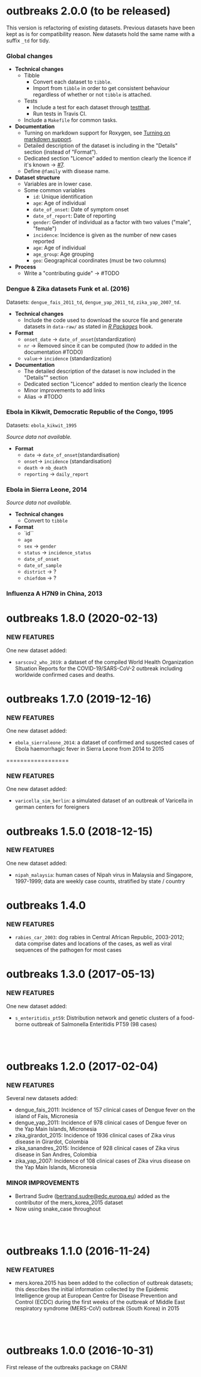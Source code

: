 outbreaks 2.0.0 (to be released)
================================

This version is refactoring of existing datasets.
Previous datasets have been kept as is for compatibility reason.
New datasets hold the same name with a suffix `_td` for tidy.

### Global changes

* **Technical changes**
  * Tibble
    * Convert each dataset to `tibble`.
    * Import from `tibble` in order to get consistent behaviour regardless of whether or not `tibble` is attached.
  * Tests
    * Include a test for each dataset through [testthat](https://testthat.r-lib.org/).
    * Run tests in Travis CI.
  * Include a `Makefile` for common tasks.
* **Documentation**
  * Turning on markdown support for Roxygen, see [Turning on markdown support](https://roxygen2.r-lib.org/articles/rd-formatting.html#turning-on-markdown-support).
  * Detailed description of the dataset is including in the "Details" section (instead of "Format").
  * Dedicated section "Licence" added to mention clearly the licence if it's known -> [#7](https://github.com/reconhub/outbreaks/issues/7).
  * Define `@family` with disease name.
* **Dataset structure**
  * Variables are in lower case.
  * Some common variables
    * `id`: Unique identification
    * `age`: Age of individual
    * `date_of_onset`: Date of symptom onset
    * `date_of_report`: Date of reporting
    * `gender`: Gender of individual as a factor with two values ("male", "female")
    * `incidence`: Incidence is given as the number of new cases reported
    * `age`: Age of individual
    * `age_group`: Age grouping
    * `geo`: Geographical coordinates (must be two columns)
* **Process**
  * Write a "contributing guide" -> #TODO

### Dengue & Zika datasets Funk et al. (2016)

Datasets: `dengue_fais_2011_td`, `dengue_yap_2011_td`, `zika_yap_2007_td`.

* **Technical changes**
  * Include the code used to download the source file and 
  generate datasets in `data-raw/` as stated in *[R Packages](http://r-pkgs.had.co.nz/data.html)* book.
* **Format**
  * `onset_date` -> `date_of_onset`(standardization)
  * `nr` -> Removed since it can be computed (*how to* added in the documentation #TODO)
  * `value`-> `incidence` (standardization)
* **Documentation**
  * The detailed description of the dataset is now included in the "Details"" section
  * Dedicated section "Licence" added to mention clearly the licence
  * Minor improvements to add links
  * Alias -> #TODO

### Ebola in Kikwit, Democratic Republic of the Congo, 1995

Datasets: `ebola_kikwit_1995`

*Source data not available.*

* **Format**
  * `date` -> `date_of_onset`(standardisation)
  * `onset`-> `incidence` (standardisation)
  * `death` -> `nb_death`
  * `reporting` -> `daily_report`

### Ebola in Sierra Leone, 2014

*Source data not available.*

* **Technical changes**
  * Convert to `tibble`
* **Format**
  * `id``
  * `age`
  * `sex` -> `gender`
  * `status` -> `incidence_status`
  * `date_of_onset`
  * `date_of_sample`
  * `district` -> ?
  * `chiefdom` -> ?

### Influenza A H7N9 in China, 2013

outbreaks 1.8.0 (2020-02-13)
==================

### NEW FEATURES

One new dataset added:<br>

* `sarscov2_who_2019`: a dataset of the compiled World Health Organization SItuation Reports for the COVID-19/SARS-CoV-2 outbreak including worldwide confirmed cases and deaths. 

outbreaks 1.7.0 (2019-12-16)
==================

### NEW FEATURES

One new dataset added:<br>

* `ebola_sierraleone_2014`: a dataset of confirmed and suspected cases of Ebola
  haemorrhagic fever in Sierra Leone from 2014 to 2015

==================

### NEW FEATURES

One new dataset added:<br>

* `varicella_sim_berlin`: a simulated dataset of an outbreak of Varicella in
  german centers for foreigners


outbreaks 1.5.0 (2018-12-15)
==================

### NEW FEATURES

One new dataset added:<br>

* `nipah_malaysia`: human cases of Nipah virus in Malaysia and Singapore,
  1997-1999; data are weekly case counts, stratified by state / country


outbreaks 1.4.0
===============

### NEW FEATURES

* `rabies_car_2003`: dog rabies in Central African Republic, 2003-2012; data
comprise dates and locations of the cases, as well as viral sequences of the
pathogen for most cases



outbreaks 1.3.0 (2017-05-13)
==================

### NEW FEATURES

One new dataset added:<br>

* `s_enteritidis_pt59`: Distribution network and genetic clusters of a food-borne
     outbreak of Salmonella Enteritidis PT59 (98 cases)


<br>
<br>

outbreaks 1.2.0 (2017-02-04)
==================

### NEW FEATURES

Several new datasets added:<br>

* dengue_fais_2011: Incidence of 157 clinical cases of Dengue fever on the island
  of Fais, Micronesia<br>
* dengue_yap_2011: Incidence of 978 clinical cases of Dengue fever on the Yap
  Main Islands, Micronesia<br>
* zika_girardot_2015: Incidence of 1936 clinical cases of Zika virus disease in
  Girardot, Colombia<br>
* zika_sanandres_2015: Incidence of 928 clinical cases of Zika virus disease in San
  Andres, Colombia<br>
* zika_yap_2007: Incidence of 108 clinical cases of Zika virus disease on the Yap
  Main Islands, Micronesia


### MINOR IMPROVEMENTS

* Bertrand Sudre (bertrand.sudre@edc.europa.eu) added as the
 contributor of the mers_korea_2015 dataset<br>
* Now using snake_case throughout


<br>
<br>

outbreaks 1.1.0 (2016-11-24)
==================

### NEW FEATURES

* mers.korea.2015 has been added to the collection of outbreak
  datasets; this describes the initial information collected by the
  Epidemic Intelligence group at European Centre for Disease
  Prevention and Control (ECDC) during the first weeks of the outbreak
  of Middle East respiratory syndrome (MERS-CoV) outbreak (South Korea) in 2015


<br>
<br>

outbreaks 1.0.0 (2016-10-31)
==================
First release of the outbreaks package on CRAN!
